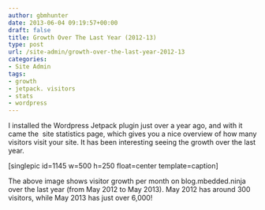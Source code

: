 ```yaml
---
author: gbmhunter
date: 2013-06-04 09:19:57+00:00
draft: false
title: Growth Over The Last Year (2012-13)
type: post
url: /site-admin/growth-over-the-last-year-2012-13
categories:
- Site Admin
tags:
- growth
- jetpack. visitors
- stats
- wordpress
---
```


I installed the Wordpress Jetpack plugin just over a year ago, and with it came the  site statistics page, which gives you a nice overview of how many visitors visit your site. It has been interesting seeing the growth over the last year.

[singlepic id=1145 w=500 h=250 float=center template=caption]

The above image shows visitor growth per month on blog.mbedded.ninja over the last year (from May 2012 to May 2013). May 2012 has around 300 visitors, while May 2013 has just over 6,000!
